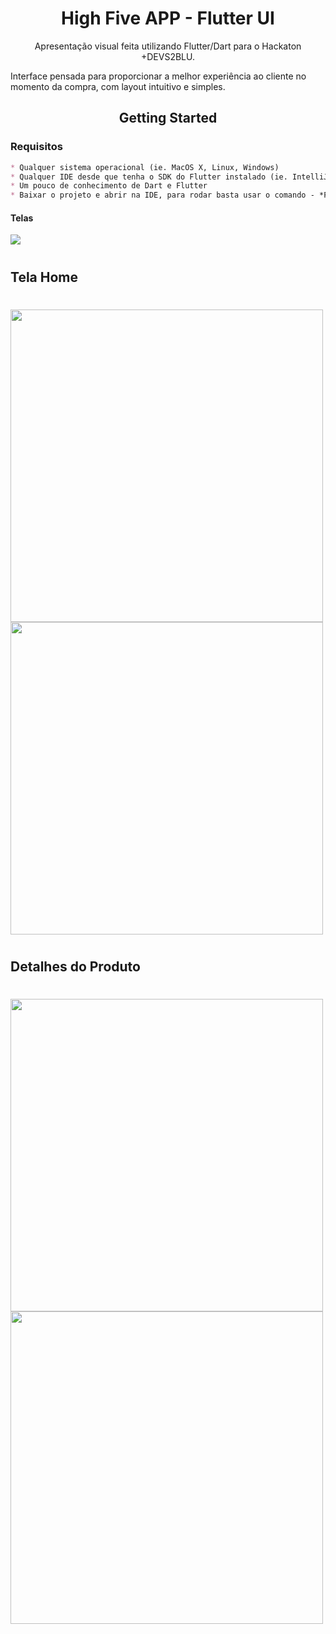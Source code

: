 <h1 align= "center">High Five APP - Flutter UI</h1>
<p align= "Center">
 Apresentação visual feita utilizando Flutter/Dart para o Hackaton +DEVS2BLU.
 
 Interface pensada para proporcionar a melhor experiência ao cliente no momento da compra, com layout intuitivo e simples. 
 </p>

<h2 align= "center">Getting Started</h2>



### Requisitos

```markdown
* Qualquer sistema operacional (ie. MacOS X, Linux, Windows)
* Qualquer IDE desde que tenha o SDK do Flutter instalado (ie. IntelliJ, Android Studio, VSCode etc)
* Um pouco de conhecimento de Dart e Flutter
* Baixar o projeto e abrir na IDE, para rodar basta usar o comando - *Flutter Run*
```


#### Telas 

<img src="https://user-images.githubusercontent.com/88169337/170594725-6bd839dd-8715-46e9-986f-5a8a91df1896.png"/>

#

## **Tela Home**

#

<p float="left">
<img src="https://user-images.githubusercontent.com/88169337/170596362-97a18d99-bf78-48dd-a91c-7e609095611e.jpeg" width="500">
<img src="https://user-images.githubusercontent.com/88169337/170686974-7846f900-96a8-44b9-b752-87e6f40367fd.png" width="500">
</p>



#

## **Detalhes do Produto**

#

<p float="left">
<img src="https://user-images.githubusercontent.com/88169337/170596439-c37f39b8-4eea-437d-9339-b2881c613999.jpeg" width="500">
<img src="https://user-images.githubusercontent.com/88169337/170596470-f242f6fc-35ed-49cf-b130-fef037632eba.jpeg" width="500">
</p>

